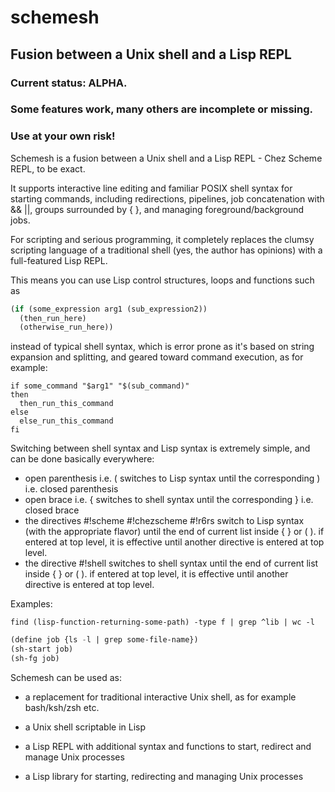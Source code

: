 # schemesh
## Fusion between a Unix shell and a Lisp REPL

### Current status: ALPHA.
### Some features work, many others are incomplete or missing.
### Use at your own risk!

Schemesh is a fusion between a Unix shell and a Lisp REPL - Chez Scheme REPL, to be exact.

It supports interactive line editing and familiar POSIX shell syntax for starting commands,
including redirections, pipelines, job concatenation with && ||, groups surrounded by { },
and managing foreground/background jobs.

For scripting and serious programming, it completely replaces the clumsy scripting language
of a traditional shell (yes, the author has opinions) with a full-featured Lisp REPL.

This means you can use Lisp control structures, loops and functions such as
```lisp
(if (some_expression arg1 (sub_expression2))
  (then_run_here)
  (otherwise_run_here))
```
instead of typical shell syntax, which is error prone as it's based on string expansion and splitting,
and geared toward command execution, as for example:
```shell
if some_command "$arg1" "$(sub_command)"
then
  then_run_this_command
else
  else_run_this_command
fi
```

Switching between shell syntax and Lisp syntax is extremely simple, and can be done basically everywhere:
* open parenthesis i.e. ( switches to Lisp syntax until the corresponding ) i.e. closed parenthesis
* open brace i.e. { switches to shell syntax until the corresponding } i.e. closed brace
* the directives #!scheme #!chezscheme #!r6rs switch to Lisp syntax (with the appropriate flavor)
  until the end of current list inside { } or ( ).
  if entered at top level, it is effective until another directive is entered at top level.
* the directive #!shell switches to shell syntax until the end of current list inside { } or ( ).
  if entered at top level, it is effective until another directive is entered at top level.

Examples:

```shell
find (lisp-function-returning-some-path) -type f | grep ^lib | wc -l
```

```lisp
(define job {ls -l | grep some-file-name})
(sh-start job)
(sh-fg job)
```

Schemesh can be used as:
* a replacement for traditional interactive Unix shell, as for example bash/ksh/zsh etc.

* a Unix shell scriptable in Lisp

* a Lisp REPL with additional syntax and functions to start, redirect and manage Unix processes

* a Lisp library for starting, redirecting and managing Unix processes
